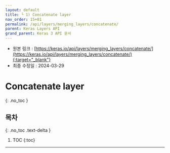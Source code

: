 ```yaml
---
layout: default
title: └ 1) Concatenate layer
nav_order: 15+01
permalink: /api/layers/merging_layers/concatenate/
parent: Keras Layers API
grand_parent: Keras 3 API 문서
---
```


* 원본 링크 : [https://keras.io/api/layers/merging_layers/concatenate/](https://keras.io/api/layers/merging_layers/concatenate/){:target="_blank"}
* 최종 수정일 : 2024-03-29

# Concatenate layer
{: .no_toc }

## 목차
{: .no_toc .text-delta }

1. TOC
{:toc}

---
